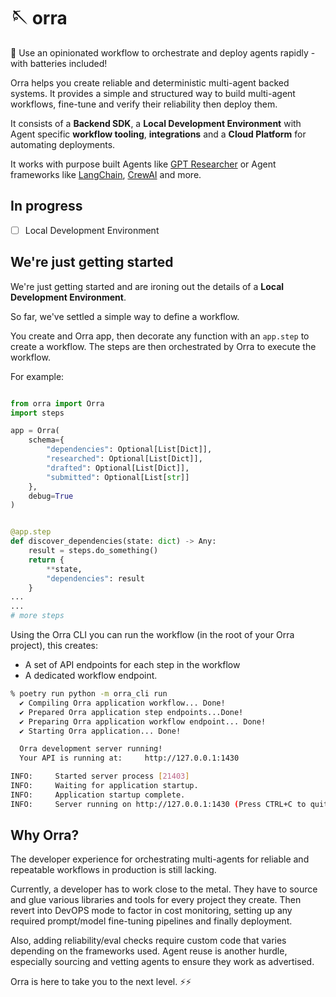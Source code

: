 # 🪡 orra

🦸 Use an opinionated workflow to orchestrate and deploy agents rapidly - with batteries included!

Orra helps you create reliable and deterministic multi-agent backed systems. It provides a simple and structured way to build multi-agent workflows, fine-tune and verify their reliability then deploy them.

It consists of a **Backend SDK**, a **Local Development Environment** with Agent specific **workflow tooling**, **integrations** and a **Cloud Platform** for automating deployments.

It works with purpose built Agents like [GPT Researcher](https://github.com/assafelovic/gpt-researcher) or Agent frameworks like [LangChain](https://python.langchain.com/v0.1/docs/modules/agents/), [CrewAI](http://crewai.com/) and more.

## In progress

- [ ] Local Development Environment

## We're just getting started

We're just getting started and are ironing out the details of a **Local Development Environment**.

So far, we've settled a simple way to define a workflow.

You create and Orra app, then decorate any function with an `app.step` to create a workflow. The steps are then orchestrated by Orra to execute the workflow.

For example:

```python

from orra import Orra
import steps

app = Orra(
    schema={
        "dependencies": Optional[List[Dict]],
        "researched": Optional[List[Dict]],
        "drafted": Optional[List[Dict]],
        "submitted": Optional[List[str]]
    },
    debug=True
)


@app.step
def discover_dependencies(state: dict) -> Any:
    result = steps.do_something()
    return {
        **state,
        "dependencies": result
    }
...
...
# more steps
```

Using the Orra CLI you can run the workflow (in the root of your Orra project), this creates: 
- A set of API endpoints for each step in the workflow
- A dedicated workflow endpoint.

```bash
% poetry run python -m orra_cli run
  ✔ Compiling Orra application workflow... Done!
  ✔ Prepared Orra application step endpoints...Done!
  ✔ Preparing Orra application workflow endpoint... Done!
  ✔ Starting Orra application... Done!

  Orra development server running!
  Your API is running at:     http://127.0.0.1:1430

INFO:     Started server process [21403]
INFO:     Waiting for application startup.
INFO:     Application startup complete.
INFO:     Server running on http://127.0.0.1:1430 (Press CTRL+C to quit)
```

## Why Orra?

The developer experience for orchestrating multi-agents for reliable and repeatable workflows in production is still lacking.

Currently, a developer has to work close to the metal. They have to source and glue various libraries and tools for every project they create. Then revert into DevOPS mode to factor in cost monitoring, setting up any required prompt/model fine-tuning pipelines and finally deployment.

Also, adding reliability/eval checks require custom code that varies depending on the frameworks used. Agent reuse is another hurdle, especially sourcing and vetting agents to ensure they work as advertised.

Orra is here to take you to the next level. ⚡️⚡️

